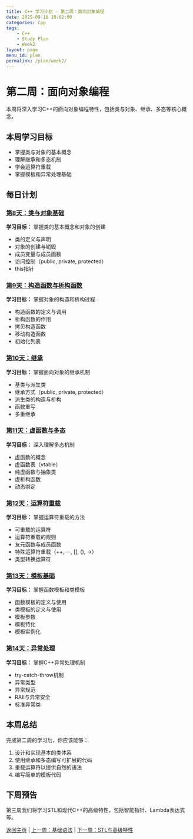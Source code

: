 ```yaml
---
title: C++ 学习计划 - 第二周：面向对象编程
date: 2025-09-16 10:02:00
categories: Cpp
tags:
    - C++ 
    - Study Plan
    - Week2
layout: page
menu_id: plan
permalink: /plan/week2/
---
```


# 第二周：面向对象编程

本周将深入学习C++的面向对象编程特性，包括类与对象、继承、多态等核心概念。

## 本周学习目标
- 掌握类与对象的基本概念
- 理解继承和多态机制
- 学会运算符重载
- 掌握模板和异常处理基础

## 每日计划

### [第8天：类与对象基础](/plan/week2/day8/)
**学习目标：** 掌握类的基本概念和对象的创建
- 类的定义与声明
- 对象的创建与销毁
- 成员变量与成员函数
- 访问控制（public, private, protected）
- this指针

### [第9天：构造函数与析构函数](/plan/week2/day9/)
**学习目标：** 掌握对象的构造和析构过程
- 构造函数的定义与调用
- 析构函数的作用
- 拷贝构造函数
- 移动构造函数
- 初始化列表

### [第10天：继承](/plan/week2/day10/)
**学习目标：** 掌握面向对象的继承机制
- 基类与派生类
- 继承方式（public, private, protected）
- 派生类的构造与析构
- 函数重写
- 多重继承

### [第11天：虚函数与多态](/plan/week2/day11/)
**学习目标：** 深入理解多态机制
- 虚函数的概念
- 虚函数表（vtable）
- 纯虚函数与抽象类
- 虚析构函数
- 动态绑定

### [第12天：运算符重载](/plan/week2/day12/)
**学习目标：** 掌握运算符重载的方法
- 可重载的运算符
- 运算符重载的规则
- 友元函数与成员函数
- 特殊运算符重载（++, --, [], (), ->）
- 类型转换运算符

### [第13天：模板基础](/plan/week2/day13/)
**学习目标：** 掌握函数模板和类模板
- 函数模板的定义与使用
- 类模板的定义与使用
- 模板参数
- 模板特化
- 模板实例化

### [第14天：异常处理](/plan/week2/day14/)
**学习目标：** 掌握C++异常处理机制
- try-catch-throw机制
- 异常类型
- 异常规范
- RAII与异常安全
- 标准异常类

## 本周总结
完成第二周的学习后，你应该能够：
1. 设计和实现基本的类体系
2. 使用继承和多态编写可扩展的代码
3. 重载运算符以提供自然的语法
4. 编写简单的模板代码

## 下周预告
第三周我们将学习STL和现代C++的高级特性，包括智能指针、Lambda表达式等。

[返回主页](/plan/) | [上一周：基础语法](/plan/week1/) | [下一周：STL与高级特性](/plan/week3/)
